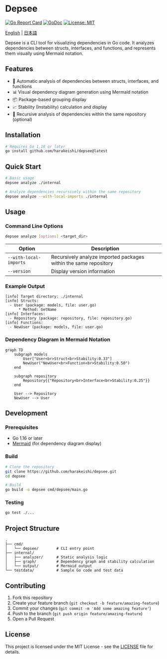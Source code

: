 # Depsee

[![Go Report Card](https://goreportcard.com/badge/github.com/harakeishi/depsee)](https://goreportcard.com/report/github.com/harakeishi/depsee)
[![GoDoc](https://godoc.org/github.com/harakeishi/depsee?status.svg)](https://godoc.org/github.com/harakeishi/depsee)
[![License: MIT](https://img.shields.io/badge/License-MIT-yellow.svg)](https://opensource.org/licenses/MIT)

[English](README.md) | [日本語](README.ja.md)

Depsee is a CLI tool for visualizing dependencies in Go code. It analyzes dependencies between structs, interfaces, and functions, and represents them visually using Mermaid notation.

## Features

- 🎯 Automatic analysis of dependencies between structs, interfaces, and functions
- 📊 Visual dependency diagram generation using Mermaid notation
- 📦 Package-based grouping display
- 📈 Stability (Instability) calculation and display
- 🔄 Recursive analysis of dependencies within the same repository (optional)

## Installation

```bash
# Requires Go 1.16 or later
go install github.com/harakeishi/depsee@latest
```

## Quick Start

```bash
# Basic usage
depsee analyze ./internal

# Analyze dependencies recursively within the same repository
depsee analyze --with-local-imports ./internal
```

## Usage

### Command Line Options

```bash
depsee analyze [options] <target_dir>
```

| Option | Description |
|--------|-------------|
| `--with-local-imports` | Recursively analyze imported packages within the same repository |
| `--version` | Display version information |

### Example Output

```
[info] Target directory: ./internal
[info] Structs:
  - User (package: models, file: user.go)
      * Method: GetName
[info] Interfaces:
  - Repository (package: repository, file: repository.go)
[info] Functions:
  - NewUser (package: models, file: user.go)
```

### Dependency Diagram in Mermaid Notation

```mermaid
graph TD
    subgraph models
        User["User<br>Struct<br>Stability:0.33"]
        NewUser("NewUser<br>Function<br>Stability:0.50")
    end

    subgraph repository
        Repository{{"Repository<br>Interface<br>Stability:0.25"}}
    end

    User --> Repository
    NewUser --> User
```

## Development

### Prerequisites

- Go 1.16 or later
- [Mermaid](https://mermaid-js.github.io/mermaid/) (for dependency diagram display)

### Build

```bash
# Clone the repository
git clone https://github.com/harakeishi/depsee.git
cd depsee

# Build
go build -o depsee cmd/depsee/main.go
```

### Testing

```bash
go test ./...
```

## Project Structure

```
.
├── cmd/
│   └── depsee/        # CLI entry point
├── internal/
│   ├── analyzer/      # Static analysis logic
│   ├── graph/         # Dependency graph and stability calculation
│   └── output/        # Mermaid output
└── testdata/          # Sample Go code and test data
```

## Contributing

1. Fork this repository
2. Create your feature branch (`git checkout -b feature/amazing-feature`)
3. Commit your changes (`git commit -m 'Add some amazing feature'`)
4. Push to the branch (`git push origin feature/amazing-feature`)
5. Open a Pull Request

## License

This project is licensed under the MIT License - see the [LICENSE](LICENSE) file for details.